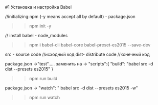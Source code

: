 #1 Установка и настройка Babel

//initializing npm (-y means accept all by default) - package.json
>> npm init -y

// install babel - node_modules
>> npm i babel-cli babel-core babel-preset-es2015 --save-dev

src - source code           //исходный код
dist- distribute code     //конечный код

package.json ->"test"..... заменить на  -> "scripts":{
                        "build": "babel src -d dist --presets es2015"
                        }
                        
>> npm run build

package.json -> "watch": " babel src -d dist --presets es2015 -w"

>> npm run watch